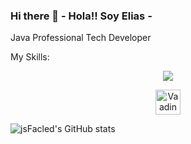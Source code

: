 ### Hi there 👋 - Hola!! Soy Elias -
Java Professional Tech Developer

<p>My Skills:<p>
<p align="center">
  <a href="https://skillicons.dev">
    <img src="https://skillicons.dev/icons?i=java,git,kubernetes,docker,aws,gitlab,hibernate,idea,react,bootstrap,ai" />
  </a>
 </p>
 <p align="center">
  <img src="https://cdn.jsdelivr.net/gh/devicons/devicon/icons/vaadin/vaadin-original.svg" alt="Vaadin" width="40" height="40"/>
</p>

 ![jsFacled's GitHub stats](https://github-readme-stats.vercel.app/api?username=jsFacled&show_icons=true&theme=radical)



<!--
**jsFacled/jsFacled** is a ✨ _special_ ✨ repository because its `README.md` (this file) appears on your GitHub profile.

Here are some ideas to get you started:

- 🔭 I’m currently working on ...
- 🌱 I’m currently learning ...
- 👯 I’m looking to collaborate on ...
- 🤔 I’m looking for help with ...
- 💬 Ask me about ...
- 📫 How to reach me: ...
- 😄 Pronouns: ...
- ⚡ Fun fact: ...
-->
